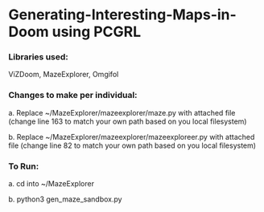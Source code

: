 # Generating-Interesting-Maps-in-Doom using PCGRL
### Libraries used:
ViZDoom, MazeExplorer, Omgifol

### Changes to make per individual:
a. Replace ~/MazeExplorer/mazeexplorer/maze.py with attached file (change line 163 to match your own path based on you local filesystem)

b. Replace ~/MazeExplorer/mazeexplorer/mazeexploreer.py with attached file (change line 82 to match your own path based on you local filesystem)

### To Run:
a. cd into ~/MazeExplorer

b. python3 gen_maze_sandbox.py
